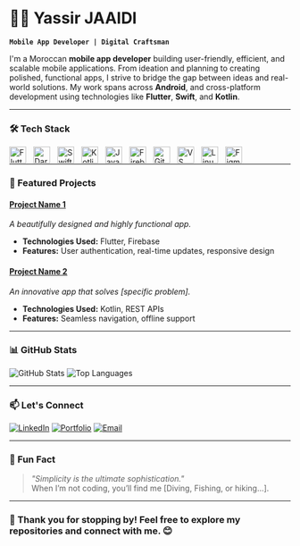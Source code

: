 # 🏄‍♂️ Yassir JAAIDI

**`Mobile App Developer | Digital Craftsman`**

I'm a Moroccan **mobile app developer** building user-friendly, efficient, and scalable mobile applications. From ideation and planning to creating polished, functional apps, I strive to bridge the gap between ideas and real-world solutions. My work spans across **Android**, and cross-platform development using technologies like **Flutter**, **Swift**, and **Kotlin**.

---

### 🛠️ Tech Stack

<img align="left" alt="Flutter" width="30px" style="padding-right:10px;" src="https://cdn.jsdelivr.net/gh/devicons/devicon/icons/flutter/flutter-original.svg" />
<img align="left" alt="Dart" width="30px" style="padding-right:10px;" src="https://cdn.jsdelivr.net/gh/devicons/devicon/icons/dart/dart-original.svg" />
<img align="left" alt="Swift" width="30px" style="padding-right:10px;" src="https://cdn.jsdelivr.net/gh/devicons/devicon/icons/swift/swift-original.svg" />
<img align="left" alt="Kotlin" width="30px" style="padding-right:10px;" src="https://cdn.jsdelivr.net/gh/devicons/devicon/icons/kotlin/kotlin-original.svg" />
<img align="left" alt="Java" width="30px" style="padding-right:10px;" src="https://cdn.jsdelivr.net/gh/devicons/devicon/icons/java/java-original.svg" />
<img align="left" alt="Firebase" width="30px" style="padding-right:10px;" src="https://cdn.jsdelivr.net/gh/devicons/devicon/icons/firebase/firebase-plain.svg" />
<img align="left" alt="Git" width="30px" style="padding-right:10px;" src="https://cdn.jsdelivr.net/gh/devicons/devicon/icons/git/git-original.svg" />
<img align="left" alt="VS Code" width="30px" style="padding-right:10px;" src="https://cdn.jsdelivr.net/gh/devicons/devicon/icons/vscode/vscode-original.svg" />
<img align="left" alt="Linux" width="30px" style="padding-right:10px;" src="https://cdn.jsdelivr.net/gh/devicons/devicon/icons/linux/linux-original.svg" />
<img align="left" alt="Figma" width="30px" style="padding-right:10px;" src="https://cdn.jsdelivr.net/gh/devicons/devicon/icons/figma/figma-original.svg" />
<br />

---

### 📱 Featured Projects

#### **[Project Name 1](https://github.com/your-repo-link)**  
*A beautifully designed and highly functional app.*  
- **Technologies Used:** Flutter, Firebase  
- **Features:** User authentication, real-time updates, responsive design  

#### **[Project Name 2](https://github.com/your-repo-link)**  
*An innovative app that solves [specific problem].*  
- **Technologies Used:** Kotlin, REST APIs  
- **Features:** Seamless navigation, offline support  

---

### 📊 GitHub Stats

![GitHub Stats](https://github-readme-stats.vercel.app/api?username=yasser-jd&show_icons=true&theme=tokyonight)
![Top Languages](https://github-readme-stats.vercel.app/api/top-langs/?username=yasser-jd&layout=compact&theme=tokyonight)

---

### 📫 Let's Connect

[![LinkedIn](https://img.shields.io/badge/LinkedIn-0A66C2?style=flat&logo=linkedin&logoColor=white)](https://www.linkedin.com/in/your-linkedin-profile)    [![Portfolio](https://img.shields.io/badge/Portfolio-000000?style=flat&logo=About.me&logoColor=white)](https://your-portfolio-link)    [![Email](https://img.shields.io/badge/Email-D14836?style=flat&logo=gmail&logoColor=white)](mailto:your-email@example.com)

---

### 🎉 Fun Fact

> *"Simplicity is the ultimate sophistication."*  
When I’m not coding, you’ll find me [Diving, Fishing, or hiking...].

---

### 🚀 Thank you for stopping by! Feel free to explore my repositories and connect with me. 😊
